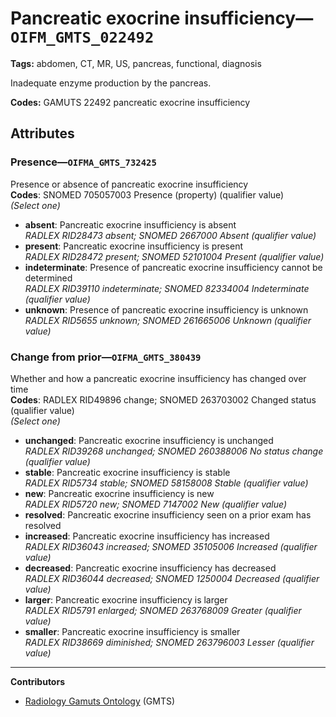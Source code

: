 # Pancreatic exocrine insufficiency—`OIFM_GMTS_022492`

**Tags:** abdomen, CT, MR, US, pancreas, functional, diagnosis

Inadequate enzyme production by the pancreas.

**Codes:** GAMUTS 22492 pancreatic exocrine insufficiency

## Attributes

### Presence—`OIFMA_GMTS_732425`

Presence or absence of pancreatic exocrine insufficiency  
**Codes**: SNOMED 705057003 Presence (property) (qualifier value)  
*(Select one)*

- **absent**: Pancreatic exocrine insufficiency is absent  
_RADLEX RID28473 absent; SNOMED 2667000 Absent (qualifier value)_
- **present**: Pancreatic exocrine insufficiency is present  
_RADLEX RID28472 present; SNOMED 52101004 Present (qualifier value)_
- **indeterminate**: Presence of pancreatic exocrine insufficiency cannot be determined  
_RADLEX RID39110 indeterminate; SNOMED 82334004 Indeterminate (qualifier value)_
- **unknown**: Presence of pancreatic exocrine insufficiency is unknown  
_RADLEX RID5655 unknown; SNOMED 261665006 Unknown (qualifier value)_

### Change from prior—`OIFMA_GMTS_380439`

Whether and how a pancreatic exocrine insufficiency has changed over time  
**Codes**: RADLEX RID49896 change; SNOMED 263703002 Changed status (qualifier value)  
*(Select one)*

- **unchanged**: Pancreatic exocrine insufficiency is unchanged  
_RADLEX RID39268 unchanged; SNOMED 260388006 No status change (qualifier value)_
- **stable**: Pancreatic exocrine insufficiency is stable  
_RADLEX RID5734 stable; SNOMED 58158008 Stable (qualifier value)_
- **new**: Pancreatic exocrine insufficiency is new  
_RADLEX RID5720 new; SNOMED 7147002 New (qualifier value)_
- **resolved**: Pancreatic exocrine insufficiency seen on a prior exam has resolved  
- **increased**: Pancreatic exocrine insufficiency has increased  
_RADLEX RID36043 increased; SNOMED 35105006 Increased (qualifier value)_
- **decreased**: Pancreatic exocrine insufficiency has decreased  
_RADLEX RID36044 decreased; SNOMED 1250004 Decreased (qualifier value)_
- **larger**: Pancreatic exocrine insufficiency is larger  
_RADLEX RID5791 enlarged; SNOMED 263768009 Greater (qualifier value)_
- **smaller**: Pancreatic exocrine insufficiency is smaller  
_RADLEX RID38669 diminished; SNOMED 263796003 Lesser (qualifier value)_

---

**Contributors**

- [Radiology Gamuts Ontology](https://gamuts.net/) (GMTS)